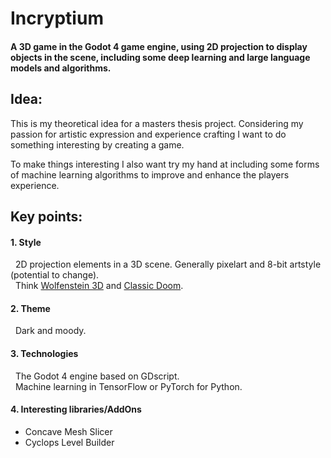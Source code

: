 # Incryptium
#### A 3D game in the Godot 4 game engine, using 2D projection to display objects in the scene, including some deep learning and large language models and algorithms.

## Idea:
This is my theoretical idea for a masters thesis project. Considering my passion for artistic expression and experience crafting I want to do something interesting by creating a game.  

To make things interesting I also want try my hand at including some forms of machine learning algorithms to improve and enhance the players experience.

## Key points:
#### 1. Style
&nbsp; 2D projection elements in a 3D scene. Generally pixelart and 8-bit artstyle (potential to change).  
&nbsp; Think [Wolfenstein 3D](https://store.steampowered.com/app/2270/Wolfenstein_3D/) and [Classic Doom](https://store.steampowered.com/app/2280/DOOM_1993/).

#### 2. Theme
&nbsp; Dark and moody.

#### 3. Technologies
&nbsp; The Godot 4 engine based on GDscript.  
&nbsp; Machine learning in TensorFlow or PyTorch for Python.

#### 4. Interesting libraries/AddOns
- Concave Mesh Slicer
- Cyclops Level Builder
